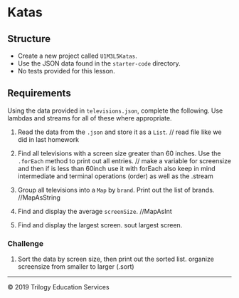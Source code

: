 # Katas

## Structure

- Create a new project called `U1M3L5Katas`.
- Use the JSON data found in the `starter-code` directory.
- No tests provided for this lesson.

## Requirements

Using the data provided in `televisions.json`, complete the following. Use lambdas and streams for all of these where appropriate.

1. Read the data from the `.json` and store it as a `List`.
    // read file like we did in last homework
    
1. Find all televisions with a screen size greater than 60 inches. Use the `.forEach` method to print out all entries.
    // make a variable for screensize and then if is less than 60inch use it with forEach also keep in mind intermediate and terminal operations (order) as well as the .stream
    
1. Group all televisions into a `Map` by `brand`. Print out the list of brands.
    //MapAsString
    
1. Find and display the average `screenSize`.
    //MapAsInt
    
1. Find and display the largest screen.
    sout largest screen.

### Challenge

1. Sort the data by screen size, then print out the sorted list.
    organize screensize from smaller to larger (.sort)

---
© 2019 Trilogy Education Services
